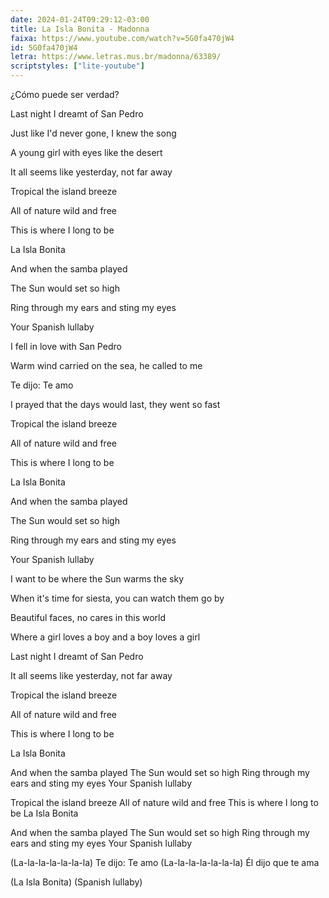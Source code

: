 ```yaml
---
date: 2024-01-24T09:29:12-03:00
title: La Isla Bonita - Madonna
faixa: https://www.youtube.com/watch?v=5G0fa470jW4
id: 5G0fa470jW4
letra: https://www.letras.mus.br/madonna/63389/
scriptstyles: ["lite-youtube"]
---
```


¿Cómo puede ser verdad?

Last night I dreamt of San Pedro

Just like I'd never gone, I knew the song

A young girl with eyes like the desert

It all seems like yesterday, not far away

Tropical the island breeze

All of nature wild and free

This is where I long to be

La Isla Bonita

And when the samba played

The Sun would set so high

Ring through my ears and sting my eyes

Your Spanish lullaby

I fell in love with San Pedro

Warm wind carried on the sea, he called to me

Te dijo: Te amo

I prayed that the days would last, they went so fast

Tropical the island breeze

All of nature wild and free

This is where I long to be

La Isla Bonita

And when the samba played

The Sun would set so high

Ring through my ears and sting my eyes

Your Spanish lullaby

I want to be where the Sun warms the sky

When it's time for siesta, you can watch them go by

Beautiful faces, no cares in this world

Where a girl loves a boy and a boy loves a girl

Last night I dreamt of San Pedro

It all seems like yesterday, not far away

Tropical the island breeze

All of nature wild and free

This is where I long to be

La Isla Bonita

And when the samba played
The Sun would set so high
Ring through my ears and sting my eyes
Your Spanish lullaby

Tropical the island breeze
All of nature wild and free
This is where I long to be
La Isla Bonita

And when the samba played
The Sun would set so high
Ring through my ears and sting my eyes
Your Spanish lullaby

(La-la-la-la-la-la-la)
Te dijo: Te amo
(La-la-la-la-la-la-la)
Él dijo que te ama

(La Isla Bonita)
(Spanish lullaby)
